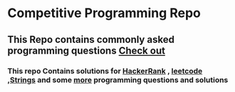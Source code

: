 # Competitive Programming Repo

## This Repo contains commonly asked programming questions [Check out](https://github.com/itsmrajesh/coding-problems/tree/master/src/com)

### This repo Contains solutions for [HackerRank](https://github.com/itsmrajesh/coding-problems/tree/master/src/com/hackerrank/practice) , [leetcode](https://github.com/itsmrajesh/coding-problems/tree/master/src/com/leetcode) ,[Strings](https://github.com/itsmrajesh/coding-problems/tree/master/src/com/strings) and some [more](https://github.com/itsmrajesh/coding-problems/tree/master/src/com) programming questions and solutions


